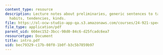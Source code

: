 ```yaml
---
content_type: resource
description: Lecture notes about preliminaries, generic sentences to talk about general
  habits, tendencies, kinds.
file: https://ol-ocw-studio-app-qa.s3.amazonaws.com/courses/24-921-special-topics-in-linguistics-genericity-spring-2007/bec79329c17b08f01b0fb3c5b7859b97_intro.pdf
file_type: application/pdf
parent_uid: 666ec152-3bcc-98d0-84c6-d25fcadc6ea7
resourcetype: Document
title: intro.pdf
uid: bec79329-c17b-08f0-1b0f-b3c5b7859b97
---
```

